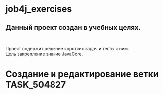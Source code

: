 # job4j_exercises

<h2>Данный проект создан в учебных целях.</h2><br>

Проект содержит решение коротких задач и тесты к ним.<br>
Цель закрепление знание JavaCore.<br>


<h1>Создание и редактирование ветки TASK_504827</h1>